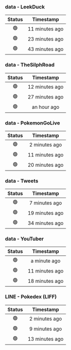 ### data - LeekDuck
| Status | Timestamp |
|:------:|:---------:|
| 🟢 | 11 minutes ago |
| 🟢 | 23 minutes ago |
| 🟢 | 43 minutes ago |

### data - TheSilphRoad
| Status | Timestamp |
|:------:|:---------:|
| 🟢 | 12 minutes ago |
| 🟢 | 27 minutes ago |
| 🟢 | an hour ago |

### data - PokemonGoLive
| Status | Timestamp |
|:------:|:---------:|
| 🟢 | 2 minutes ago |
| 🟢 | 11 minutes ago |
| 🟢 | 20 minutes ago |

### data - Tweets
| Status | Timestamp |
|:------:|:---------:|
| 🟢 | 7 minutes ago |
| 🟢 | 19 minutes ago |
| 🟢 | 34 minutes ago |

### data - YouTuber
| Status | Timestamp |
|:------:|:---------:|
| 🟢 | a minute ago |
| 🟢 | 11 minutes ago |
| 🟢 | 18 minutes ago |

### LINE - Pokedex (LIFF)
| Status | Timestamp |
|:------:|:---------:|
| 🟢 | 2 minutes ago |
| 🟢 | 9 minutes ago |
| 🟢 | 13 minutes ago |

